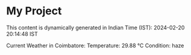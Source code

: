# My Project

This content is dynamically generated in Indian Time (IST): 2024-02-20 20:14:48 IST


Current Weather in Coimbatore:
Temperature: 29.88 °C
Condition: haze
